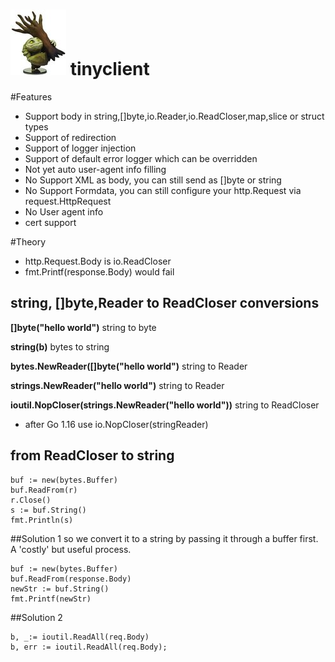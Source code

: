 # ![tinyclient](tiny.jpg) tinyclient

#Features
* Support body in string,[]byte,io.Reader,io.ReadCloser,map,slice or struct types
* Support of redirection
* Support of logger injection
* Support of default error logger which can be overridden 
* Not yet auto user-agent info filling
* No Support XML as body, you can still send as []byte or string
* No Support Formdata, you can still configure your http.Request via request.HttpRequest
* No User agent info
* cert support





#Theory
* http.Request.Body is io.ReadCloser
* fmt.Printf(response.Body) would fail

## string, []byte,Reader to ReadCloser conversions

**[]byte("hello world")** string to byte

**string(b)** bytes to string

**bytes.NewReader([]byte("hello world")** string to Reader

**strings.NewReader("hello world")** string to Reader

**ioutil.NopCloser(strings.NewReader("hello world"))** string to ReadCloser

* after Go 1.16 use io.NopCloser(stringReader) 

## from ReadCloser to string
````
buf := new(bytes.Buffer)
buf.ReadFrom(r)
r.Close()
s := buf.String()
fmt.Println(s)
````

##Solution 1
so we convert it to a string by passing it through a buffer first. A 'costly' but useful process.

````
buf := new(bytes.Buffer)
buf.ReadFrom(response.Body)
newStr := buf.String()
fmt.Printf(newStr)
````

##Solution 2
````
b, _:= ioutil.ReadAll(req.Body)
b, err := ioutil.ReadAll(req.Body);
````